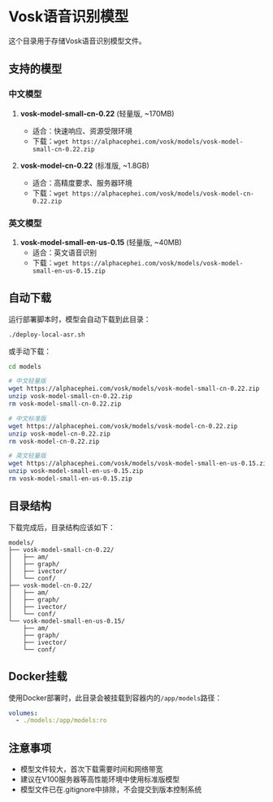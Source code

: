 # Vosk语音识别模型

这个目录用于存储Vosk语音识别模型文件。

## 支持的模型

### 中文模型

1. **vosk-model-small-cn-0.22** (轻量版, ~170MB)
   - 适合：快速响应、资源受限环境
   - 下载：`wget https://alphacephei.com/vosk/models/vosk-model-small-cn-0.22.zip`

2. **vosk-model-cn-0.22** (标准版, ~1.8GB)
   - 适合：高精度要求、服务器环境
   - 下载：`wget https://alphacephei.com/vosk/models/vosk-model-cn-0.22.zip`

### 英文模型

1. **vosk-model-small-en-us-0.15** (轻量版, ~40MB)
   - 适合：英文语音识别
   - 下载：`wget https://alphacephei.com/vosk/models/vosk-model-small-en-us-0.15.zip`

## 自动下载

运行部署脚本时，模型会自动下载到此目录：

```bash
./deploy-local-asr.sh
```

或手动下载：

```bash
cd models

# 中文轻量版
wget https://alphacephei.com/vosk/models/vosk-model-small-cn-0.22.zip
unzip vosk-model-small-cn-0.22.zip
rm vosk-model-small-cn-0.22.zip

# 中文标准版
wget https://alphacephei.com/vosk/models/vosk-model-cn-0.22.zip
unzip vosk-model-cn-0.22.zip
rm vosk-model-cn-0.22.zip

# 英文轻量版
wget https://alphacephei.com/vosk/models/vosk-model-small-en-us-0.15.zip
unzip vosk-model-small-en-us-0.15.zip
rm vosk-model-small-en-us-0.15.zip
```

## 目录结构

下载完成后，目录结构应该如下：

```
models/
├── vosk-model-small-cn-0.22/
│   ├── am/
│   ├── graph/
│   ├── ivector/
│   └── conf/
├── vosk-model-cn-0.22/
│   ├── am/
│   ├── graph/
│   ├── ivector/
│   └── conf/
└── vosk-model-small-en-us-0.15/
    ├── am/
    ├── graph/
    ├── ivector/
    └── conf/
```

## Docker挂载

使用Docker部署时，此目录会被挂载到容器内的`/app/models`路径：

```yaml
volumes:
  - ./models:/app/models:ro
```

## 注意事项

- 模型文件较大，首次下载需要时间和网络带宽
- 建议在V100服务器等高性能环境中使用标准版模型
- 模型文件已在.gitignore中排除，不会提交到版本控制系统